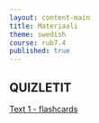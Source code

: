 ```yaml
---
layout: content-main
title: Materiaali
theme: swedish
course: rub7.4
published: true
---
```

## QUIZLETIT

[Text 1 - flashcards](https://quizlet.com/_6h7ccb)